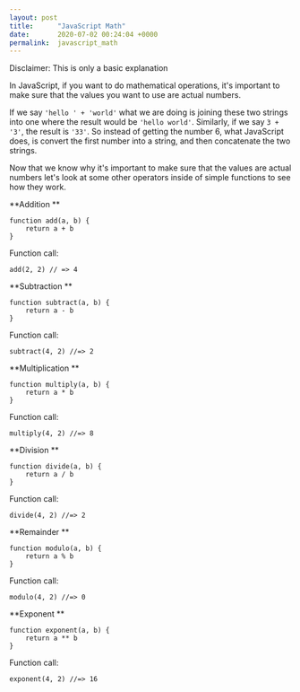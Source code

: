 ```yaml
---
layout: post
title:      "JavaScript Math"
date:       2020-07-02 00:24:04 +0000
permalink:  javascript_math
---
```



Disclaimer: This is only a basic explanation

In JavaScript, if you want to do mathematical operations, it's important to make sure that the values you want to use are actual numbers. 

If we say `'hello ' + 'world'` what we are doing is joining these two strings into one where the result would be `'hello world'`. Similarly, if we say `3 + '3'`, the result is `'33'`. So instead of getting the number 6, what JavaScript does, is convert the first number into a string, and then concatenate the two strings. 

Now that we know why it's important to make sure that the values are actual numbers let's look at some other operators inside of simple functions to see how they work.

**Addition ** 
```
function add(a, b) {
    return a + b 
}
```
 Function call:
```
add(2, 2) // => 4
```

**Subtraction **
```
function subtract(a, b) {
    return a - b 
}
```
Function call:
```
subtract(4, 2) //=> 2
```

**Multiplication **
```
function multiply(a, b) {
    return a * b 
}
```
Function call:
```
multiply(4, 2) //=> 8
```

**Division **
```
function divide(a, b) {
    return a / b 
}
```
Function call:
```
divide(4, 2) //=> 2
```

**Remainder **
```
function modulo(a, b) {
    return a % b 
}
```
Function call:
```
modulo(4, 2) //=> 0
```

**Exponent **
```
function exponent(a, b) {
    return a ** b 
}
```
Function call:
```
exponent(4, 2) //=> 16
```




